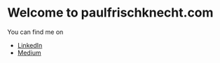 # Welcome to paulfrischknecht.com
You can find me on

- [LinkedIn](https://www.linkedin.com/in/paul-frischknecht-80a771150)
- [Medium](https://medium.com/@paulfrischknecht_57432)

